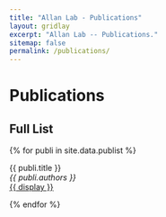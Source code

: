 ```yaml
---
title: "Allan Lab - Publications"
layout: gridlay
excerpt: "Allan Lab -- Publications."
sitemap: false
permalink: /publications/
---
```



# Publications

## Full List

{% for publi in site.data.publist %}

  {{ publi.title }} <br />
  <em>{{ publi.authors }} </em><br /><a href="{{ publi.link.url }}">{{ display }}</a>

{% endfor %}

